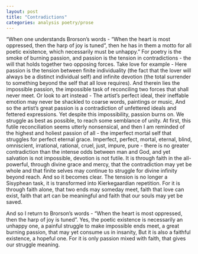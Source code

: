 ```yaml
---
layout: post
title: "Contradictions"
categories: analysis poetry/prose
---
```

“When one understands Brorson’s words - “When the heart is most oppressed, then the harp of joy is tuned”, then he has in them a motto for all poetic existence, which necessarily must be unhappy.”
For poetry is the smoke of burning passion, and passion is the tension in contradictions - the will that holds together two opposing forces.
Take love for example - Here passion is the tension between finite individuality (the fact that the lover will always be a distinct individual self) and infinite devotion (the total surrender to something beyond the self that all love requires).
And therein lies the impossible passion, the impossible task of reconciling two forces that shall never meet.
Or look to art instead - The artist’s perfect ideal, their ineffable emotion may never be shackled to coarse words, paintings or music,
And so the artist’s great passion is a contradiction of unfettered ideals and fettered expressions.
Yet despite this impossibility, passion burns on. We struggle as best as possible, to reach some semblance of unity.
At first, this futile reconciliation seems utterly nonsensical, and then I am reminded of the highest and holiest passion of all - the imperfect mortal self that struggles for perfect eternal grace.
Imperfect, perfect, mortal, eternal, blind, omniscient, irrational, rational, cruel, just, impure, pure - there is no greater contradiction than the intense odds between man and God, and yet salvation is not impossible, devotion is not futile.
It is through faith in the all-powerful, through divine grace and mercy, that the contradiction may yet be whole and that finite selves may continue to struggle for divine infinity beyond reach.
And so it becomes clear.
The tension is no longer a Sisyphean task, it is transformed into Kierkegaardian repetition.
For it is through faith alone, that two ends may someday meet, faith that love can exist, faith that art can be meaningful and faith that our souls may yet be saved.

And so I return to Brorson’s words - “When the heart is most oppressed, then the harp of joy is tuned”.
Yes, the poetic existence is necessarily an unhappy one, a painful struggle to make impossible ends meet, a great burning passion, that may yet consume us in insanity,
But it is also a faithful existence, a hopeful one.
For it is only passion mixed with faith, that gives our struggle meaning.